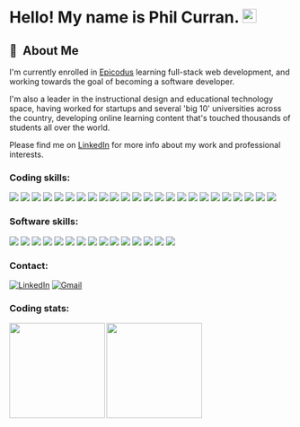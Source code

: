 # Hello!  My name is Phil Curran. <img src="https://media.giphy.com/media/hvRJCLFzcasrR4ia7z/giphy.gif" width="25px">

## 📖 &nbsp;About Me

I'm currently enrolled in <a href="https://www.epicodus.com/" target="_blank">Epicodus</a> learning full-stack web development, and working towards the goal of becoming a software developer.

I'm also a leader in the instructional design and educational technology space, having worked for startups and several 'big 10' universities across the country, developing online learning content that's touched thousands of students all over the world.

Please find me on <a href="https://www.linkedin.com/in/philcurran/" target="_blank">LinkedIn</a> for more info about my work and professional interests.

### **Coding skills:**

<span><img src="https://img.shields.io/badge/Bootstrap-white?style=for-the-badge&logo=bootstrap&logoColor=563D7C"/></span>
<span><img src="https://img.shields.io/badge/Bulma-white?style=for-the-badge&logo=bulma&logoColor=563D7C" /></span>
<span><img src="https://img.shields.io/badge/C%23-white?style=for-the-badge&logo=c-sharp&logoColor=239120"/></span>
<span><img src="https://img.shields.io/badge/CSS3-white?style=for-the-badge&logo=css3&logoColor=1572B6"/></span>
<span><img src="https://img.shields.io/badge/GIT-white?style=for-the-badge&logo=git&logoColor=E44C30"/></span>
<span><img src="https://img.shields.io/badge/GitHub-white?style=for-the-badge&logo=github&logoColor=black"/></span>
<span><img src="https://img.shields.io/badge/HTML5-white?style=for-the-badge&logo=html5&logoColor=E34F26"/></span>
<span><img src="https://img.shields.io/badge/JavaScript-white?style=for-the-badge&logo=javascript&logoColor=f0db4f"/></span>
<span><img src="https://img.shields.io/badge/Jest-white?style=for-the-badge&logo=jest&logoColor=C21325"/></span>
<span><img src="https://img.shields.io/badge/JetBrains-white?style=for-the-badge&logo=jetbrains&logoColor=563D7C" /></span>
<span><img src="https://img.shields.io/badge/jQuery-white?style=for-the-badge&logo=jquery&logoColor=0769AD"/></span>
<span><img src="https://img.shields.io/badge/json-white?style=for-the-badge&logo=json&logoColor=5E5C5C"/></span>
<span><img src="https://img.shields.io/badge/Markdown-white?style=for-the-badge&logo=markdown&logoColor=black"/></span>
<span><img src="https://img.shields.io/badge/MySQL-white?style=for-the-badge&logo=mysql&logoColor=005C84"/></span>
<span><img src="https://img.shields.io/badge/.NET-white?style=for-the-badge&logo=dotnet&logoColor=512BD4"/></span>
<span><img src="https://img.shields.io/badge/Node.js-white?style=for-the-badge&logo=nodedotjs&logoColor=339933"/></span>
<span><img src="https://img.shields.io/badge/npm-white?style=for-the-badge&logo=npm&logoColor=CB3837"/></span>
<span><img src="https://img.shields.io/badge/Postman-white?style=for-the-badge&logo=Postman&logoColor=FF6C37"/></span>
<span><img src="https://img.shields.io/badge/Python-white?style=for-the-badge&logo=python&logoColor=563D7C" /></span>
<span><img src="https://img.shields.io/badge/Raspberry%20Pi-white?style=for-the-badge&logo=Raspberry%20Pi&logoColor=A22846"/></span>
<span><img src="https://img.shields.io/badge/React-white?style=for-the-badge&logo=react&logoColor=black"/></span>
<span><img src="https://img.shields.io/badge/VisualStudio-white?style=for-the-badge&logo=visualstudio&logoColor=563D7C" /></span>
<span><img src="https://img.shields.io/badge/Visual_Studio_Code-white?style=for-the-badge&logo=visual%20studio%20code&logoColor=0078D4"/></span>
<span><img src="https://img.shields.io/badge/Webpack-white?style=for-the-badge&logo=Webpack&logoColor=8DD6F9"/></span>

### **Software skills:**

<span><img src="https://img.shields.io/badge/Adobe%20Creative%20Cloud-white?style=for-the-badge&logo=Adobe%20Creative%20Cloud&logoColor=DA1F26"/></span>
<span><img src="https://img.shields.io/badge/Adobe%20after%20affects-white?style=for-the-badge&logo=Adobe%20after%20effects&logoColor=CF96FD"/></span>
<span><img src="https://img.shields.io/badge/Adobe%20Premiere%20Pro-white?style=for-the-badge&logo=Adobe%20Premiere%20Pro&logoColor=9999FF"/></span>
<span><img src="https://img.shields.io/badge/Audacity-white?style=for-the-badge&logo=audacity&logoColor=225bff"/></span>
<span><img src="https://img.shields.io/badge/Discord-white?style=for-the-badge&logo=discord&logoColor=5865F2"/></span>
<span><img src="https://img.shields.io/badge/Figma-white?style=for-the-badge&logo=figma&logoColor=563D7C" /></span>
<span><img src="https://img.shields.io/badge/GoogleCloud-white?style=for-the-badge&logo=googlecloud&logoColor=563D7C" /></span>
<span><img src="https://img.shields.io/badge/Google%20Meet-white?style=for-the-badge&logo=google-meet&logoColor=00897B"/></span>
<span><img src="https://img.shields.io/badge/Linux-white?style=for-the-badge&logo=linux&logoColor=563D7C" /></span>
<span><img src="https://img.shields.io/badge/mac%20os-white?style=for-the-badge&logo=apple&logoColor=black"/></span>
<span><img src="https://img.shields.io/badge/Sketch-white?style=for-the-badge&logo=sketch&logoColor=FFB387"/></span>
<span><img src="https://img.shields.io/badge/Slack-white?style=for-the-badge&logo=slack&logoColor=563D7C" /></span>
<span><img src="https://img.shields.io/badge/Ubuntu-white?style=for-the-badge&logo=ubuntu&logoColor=563D7C" /></span>
<span><img src="https://img.shields.io/badge/Windows-white?style=for-the-badge&logo=windows&logoColor=563D7C" /></span>
<span><img src="https://img.shields.io/badge/Zoom-white?style=for-the-badge&logo=zoom&logoColor=2D8CFF"/></span>

### **Contact:**

<a href="https://www.linkedin.com/in/philcurran/"><img alt="LinkedIn" src="https://img.shields.io/badge/LinkedIn-white?style=for-the-badge&logo=linkedin&logoColor=1572B6"/></a>
<a href="mailto:pecurran@hotmail.com"><img alt="Gmail" src="https://img.shields.io/badge/Gmail-white?style=for-the-badge&logo=gmail&logoColor=D14836" /></a>

### **Coding stats:**

<img align="left" height="170px" src="https://github-readme-stats.vercel.app/api?username=phil-curran&show_icons=true&theme=tokyonight" />
<img align="left" height="170px" src="https://github-readme-stats.vercel.app/api/top-langs/?username=phil-curran&layout=compact&theme=tokyonight" /><br>

